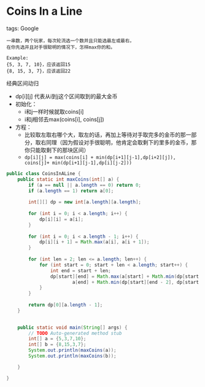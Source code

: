 # Coins In a Line
tags: Google

```
一串数，两个玩家，每次轮流选一个数并且只能选最左或最右，
在你先选并且对手很聪明的情况下，怎样max你的和。

Example:
{5, 3, 7, 10}，应该返回15
{8, 15, 3, 7}，应该返回22

```

经典区间动归
* dp[i][j] 代表从i到j这个区间取到的最大金币
* 初始化：
  * i和j一样时候就取coins[i]
  * i和j相邻去max(coins[i], coins[j])
* 方程：
  * 比较取左取右哪个大，取左的话，再加上等待对手取完多的金币的那一部分，取右同理（因为假设对手很聪明，他肯定会取剩下的里多的金币，那你只能取剩下的那块区间）
  * ```dp[i][j] = max(coins[i] + min(dp[i+1][j-1],dp[i+2][j]), coins[j]+ min(dp[i+1][j-1],dp[i][j-2]))```


```java
public class CoinsInALine {
    public static int maxCoins(int[] a) {
        if (a == null || a.length == 0) return 0;
        if (a.length == 1) return a[0];
        
        int[][] dp = new int[a.length][a.length];
        
        for (int i = 0; i < a.length; i++) {
            dp[i][i] = a[i];
        }
        
        for (int i = 0; i < a.length - 1; i++) {
            dp[i][i + 1] = Math.max(a[i], a[i + 1]);
        }
        
        for (int len = 2; len <= a.length; len++) {
            for (int start = 0; start + len < a.length; start++) {
                int end = start + len;
                dp[start][end] = Math.max(a[start] + Math.min(dp[start + 1][end - 1], dp[start + 2][end]), 
                        a[end] + Math.min(dp[start][end - 2], dp[start + 1][end - 1]));
            }
        }
        
        return dp[0][a.length - 1];
    }
    

    public static void main(String[] args) {
        // TODO Auto-generated method stub
        int[] a = {5,3,7,10};
        int[] b = {8,15,3,7};
        System.out.println(maxCoins(a));
        System.out.println(maxCoins(b));

    }

}
```